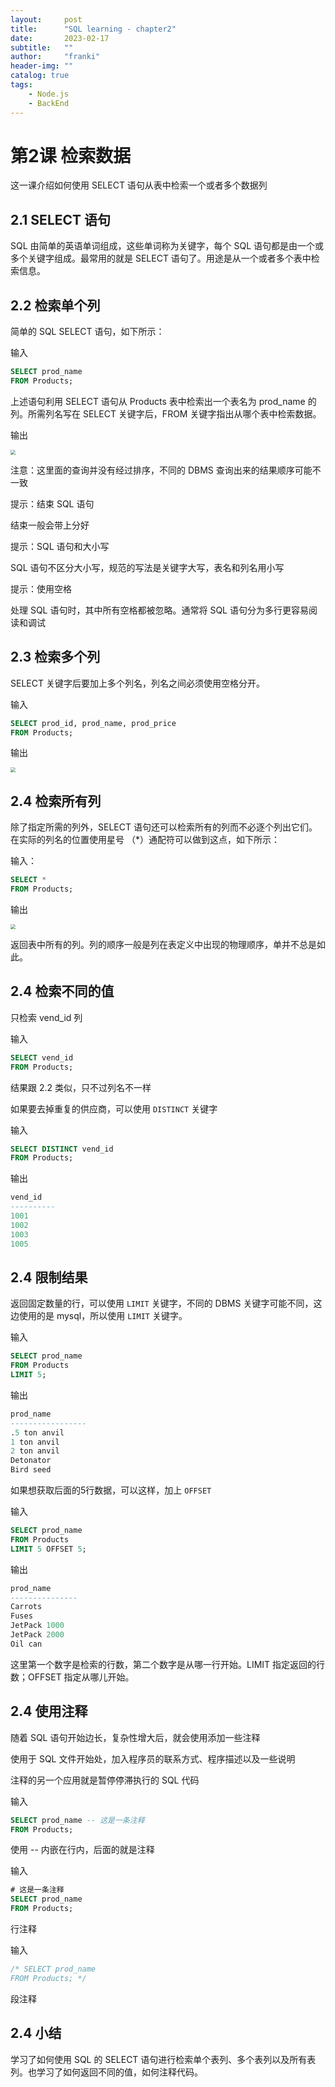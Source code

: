 ```yaml
---
layout:     post
title:      "SQL learning - chapter2"
date:       2023-02-17
subtitle:   ""
author:     "franki"
header-img: ""
catalog: true
tags:
    - Node.js
    - BackEnd
---
```


# 第2课 检索数据

这一课介绍如何使用 SELECT 语句从表中检索一个或者多个数据列

## 2.1 SELECT 语句

SQL 由简单的英语单词组成，这些单词称为关键字，每个 SQL 语句都是由一个或多个关键字组成。最常用的就是 SELECT 语句了。用途是从一个或者多个表中检索信息。

## 2.2 检索单个列

简单的 SQL SELECT 语句，如下所示：

输入

```sql
SELECT prod_name
FROM Products;
```

上述语句利用 SELECT 语句从 Products 表中检索出一个表名为 prod_name 的列。所需列名写在 SELECT 关键字后，FROM 关键字指出从哪个表中检索数据。

输出

<img src="images/2.2-select-single.jpg" style="zoom:50%" />

注意：这里面的查询并没有经过排序，不同的 DBMS 查询出来的结果顺序可能不一致

提示：结束 SQL 语句

结束一般会带上分好

提示：SQL 语句和大小写

SQL 语句不区分大小写，规范的写法是关键字大写，表名和列名用小写

提示：使用空格

处理 SQL 语句时，其中所有空格都被忽略。通常将 SQL 语句分为多行更容易阅读和调试

## 2.3 检索多个列

SELECT 关键字后要加上多个列名，列名之间必须使用空格分开。

输入

```sql
SELECT prod_id, prod_name, prod_price
FROM Products;
```

输出

<img src="images/2.3-select-multi.jpg" style="zoom:50%" />

## 2.4 检索所有列

除了指定所需的列外，SELECT 语句还可以检索所有的列而不必逐个列出它们。在实际的列名的位置使用星号 （*）通配符可以做到这点，如下所示：

输入：

```sql
SELECT *
FROM Products;
```

输出

<img src="images/2.4-select-*.jpg" style="zoom:50%" />

返回表中所有的列。列的顺序一般是列在表定义中出现的物理顺序，单并不总是如此。

## 2.4 检索不同的值

只检索 vend_id 列

输入

```sql
SELECT vend_id
FROM Products;
```

结果跟 2.2 类似，只不过列名不一样

如果要去掉重复的供应商，可以使用 `DISTINCT` 关键字

输入

```sql
SELECT DISTINCT vend_id
FROM Products;
```

输出

```sql
vend_id
----------
1001
1002
1003
1005
```

## 2.4 限制结果

返回固定数量的行，可以使用 `LIMIT` 关键字，不同的 DBMS 关键字可能不同，这边使用的是 mysql，所以使用 `LIMIT` 关键字。

输入

```sql
SELECT prod_name
FROM Products
LIMIT 5;
```

输出

```sql
prod_name
-----------------
.5 ton anvil
1 ton anvil
2 ton anvil
Detonator
Bird seed
```

如果想获取后面的5行数据，可以这样，加上 `OFFSET`

输入

```sql
SELECT prod_name
FROM Products
LIMIT 5 OFFSET 5;
```

输出

```sql
prod_name
---------------
Carrots
Fuses
JetPack 1000
JetPack 2000
Oil can
```

这里第一个数字是检索的行数，第二个数字是从哪一行开始。LIMIT 指定返回的行数；OFFSET 指定从哪儿开始。

## 2.4 使用注释

随着 SQL 语句开始边长，复杂性增大后，就会使用添加一些注释

使用于 SQL 文件开始处，加入程序员的联系方式、程序描述以及一些说明

注释的另一个应用就是暂停停滞执行的 SQL 代码

输入

```sql
SELECT prod_name -- 这是一条注释
FROM Products;
```

使用 -- 内嵌在行内，后面的就是注释

输入

```sql
# 这是一条注释
SELECT prod_name
FROM Products;
```

行注释

输入

```sql
/* SELECT prod_name
FROM Products; */
```

段注释

## 2.4 小结

学习了如何使用 SQL 的 SELECT 语句进行检索单个表列、多个表列以及所有表列。也学习了如何返回不同的值，如何注释代码。
